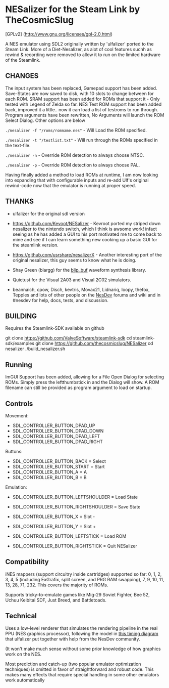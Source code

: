 NESalizer for the Steam Link by TheCosmicSlug
======================================
[GPLv2]	(http://www.gnu.org/licenses/gpl-2.0.html)

A NES emulator using SDL2 originally written by 'ulfalizer' ported to the Steam Link. 
More of a Diet-Nesalizer, as alot of cool features suchh as rewind & recording were removed to allow it to run on the limited hardware of the Steamlink.

## CHANGES ##
The input system has been replaced, Gamepad support has been added. Save-States are now saved to disk, with 10 slots to change between for each ROM.
SRAM support has been added for ROMs that support it - Only tested with Legend of Zelda so far.
NES Test ROM support has been added back, improved it a little.. now it can load a list of testroms to run through.
Program arguments have been rewritten, No Arguments will launch the ROM Select Dialog. Other options are below

`./nesalizer -f "/roms/romname.nes"` - Will Load the ROM specified.

`./nesalizer -t "/testlist.txt"` - Will run through the ROMs specified in the text-file.

`./nesalizer -n` - Override ROM detection to always choose NTSC.

`./nesalizer -p` - Override ROM detection to always choose PAL.

Having finally added a method to load ROMs at runtime, I am now looking into expanding that with configurable inputs and re-add Ulf's original rewind-code now that the emulator is running at proper speed.

## THANKS ##
 * ulfalizer for the original sdl version

 * https://github.com/Kevoot/NESalizer - Kevroot ported my striped down nesalizer to the nintendo switch, which I think is awsome work! infact seeing as he has added a GUI to his port motivated me to come back to mine and see if I can learn something new cooking up a basic GUI for the steamlink version.

 * https://github.com/usrshare/nesalizerX - Another interesting port of the original nesalizer, this guy seems to know what he is doing.

 * Shay Green (blargg) for the [blip\_buf](https://code.google.com/p/blip-buf/) waveform synthesis library.
 * Quietust for the Visual 2A03 and Visual 2C02 simulators.
 * beannaich, cpow, Disch, kevtris, Movax21, Lidnariq, loopy, thefox, Tepples and lots of other people on the [NesDev](http://nesdev.com) forums and wiki and in #nesdev for help, docs, tests, and discussion.

## BUILDING ##
Requires the Steamlink-SDK available on github

git clone https://github.com/ValveSoftware/steamlink-sdk
cd steamlink-sdk/examples
git clone https://github.com/thecosmicslug/NESalizer
cd nesalizer
./build_nesalizer.sh
 
## Running ##
ImGUI Support has been added, allowing for a File Open Dialog for selecting ROMs. Simply press the leftthumbstick in and the Dialog will show. A ROM filename can still be provided as program argument to load on startup.


## Controls ##

Movement:
 * SDL_CONTROLLER_BUTTON_DPAD_UP
 * SDL_CONTROLLER_BUTTON_DPAD_DOWN
 * SDL_CONTROLLER_BUTTON_DPAD_LEFT
 * SDL_CONTROLLER_BUTTON_DPAD_RIGHT

Buttons:
 * SDL_CONTROLLER_BUTTON_BACK 			= Select
 * SDL_CONTROLLER_BUTTON_START 			= Start
 * SDL_CONTROLLER_BUTTON_A			= A
 * SDL_CONTROLLER_BUTTON_B			= B

Emulation:
 * SDL_CONTROLLER_BUTTON_LEFTSHOULDER		= Load State
 * SDL_CONTROLLER_BUTTON_RIGHTSHOULDER		= Save State
 
 * SDL_CONTROLLER_BUTTON_X			= Slot -
 * SDL_CONTROLLER_BUTTON_Y			= Slot +

 * SDL_CONTROLLER_BUTTON_LEFTSTICK		= Load ROM
 * SDL_CONTROLLER_BUTTON_RIGHTSTICK		= Quit NESalizer

## Compatibility ##
iNES mappers (support circuitry inside cartridges) supported so far: 
0, 1, 2, 3, 4, 5 (including ExGrafix, split screen, and PRG RAM swapping), 7, 9, 10, 11, 13, 28, 71, 232. This covers the majority of ROMs.

Supports tricky-to-emulate games like Mig-29 Soviet Fighter, Bee 52, Uchuu Keibitai SDF, Just Breed, and Battletoads.

## Technical ##
Uses a low-level renderer that simulates the rendering pipeline in the real PPU (NES graphics processor), following the model in [this timing diagram](http://wiki.nesdev.com/w/images/d/d1/Ntsc_timing.png) that ulfalizer put together with help from the NesDev community. 

(It won't make much sense without some prior knowledge of how graphics work on the NES.

Most prediction and catch-up (two popular emulator optimization techniques) is omitted in favor of straightforward and robust code. This makes many effects that require special handling in some other emulators work automatically
